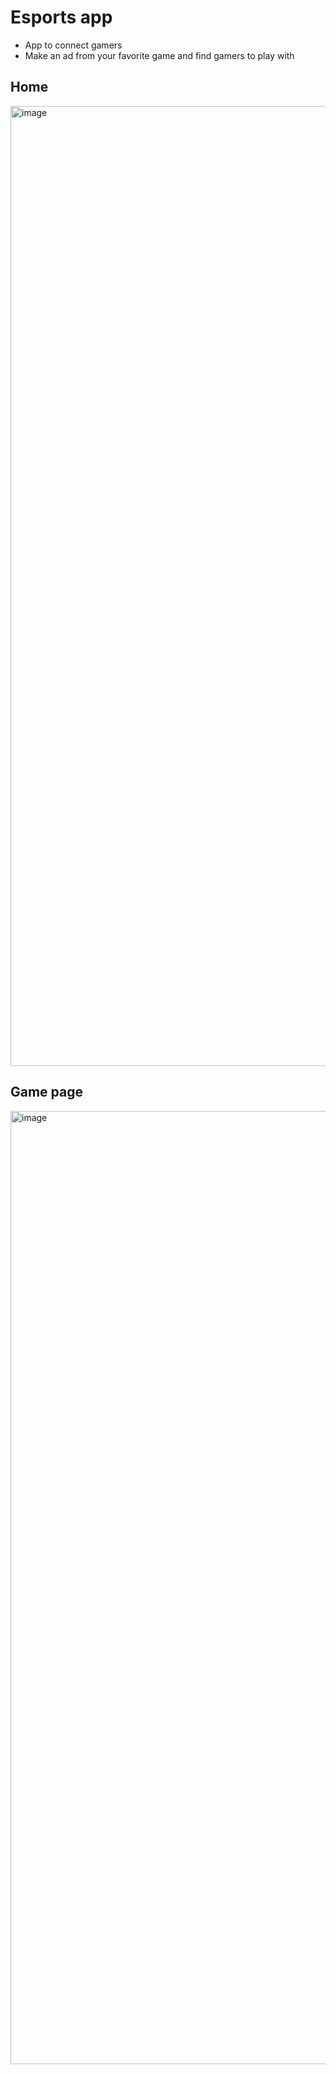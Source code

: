 # Esports app

- App to connect gamers
- Make an ad from your favorite game and find gamers to play with


## Home

<img width="1536" alt="image" src="https://github.com/pepermao/nlw-esports/assets/73478823/29f6efa6-65fa-4756-bd96-f60ee35b830b">

## Game page

<img width="1525" alt="image" src="https://github.com/pepermao/nlw-esports/assets/73478823/f3f2eb5d-4a92-4b82-bb4b-825d053f962e">
